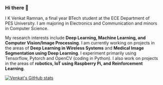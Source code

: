 ### Hi there 👋

I K Venkat Ramnan, a final year BTech student at the ECE Department of PES University.  I am majoring in Electronics and Communication and minors in Computer Science.

My research interests include **Deep Learning, Machine Learning, and Computer Vision/Image Processing**. I am currently working on projects in the areas of **Deep Learning in Wireless Systems** and **Medical Image Segmentation using Deep Learning**. I experiment primarily using Tensorflow, Pytorch and OpenCV (coding in Python).
I also work on projects in the areas of **robotics, IoT using Raspberry Pi, and Reinforcement Learning**.

[![Venkat's GitHub stats](https://github-readme-stats.vercel.app/api?username=venkatramnank&show_icons=true&theme=dark)](https://github.com/venkatramnank/github-readme-stats)
